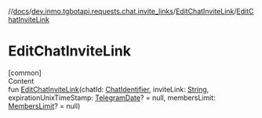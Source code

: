 //[docs](../../../index.md)/[dev.inmo.tgbotapi.requests.chat.invite_links](../index.md)/[EditChatInviteLink](index.md)/[EditChatInviteLink](-edit-chat-invite-link.md)



# EditChatInviteLink  
[common]  
Content  
fun [EditChatInviteLink](-edit-chat-invite-link.md)(chatId: [ChatIdentifier](../../dev.inmo.tgbotapi.types/-chat-identifier/index.md), inviteLink: [String](https://kotlinlang.org/api/latest/jvm/stdlib/kotlin/-string/index.html), expirationUnixTimeStamp: [TelegramDate](../../dev.inmo.tgbotapi.types/-telegram-date/index.md)? = null, membersLimit: [MembersLimit](../../dev.inmo.tgbotapi.types/index.md#%5Bdev.inmo.tgbotapi.types%2FMembersLimit%2F%2F%2FPointingToDeclaration%2F%5D%2FClasslikes%2F625018081)? = null)  



